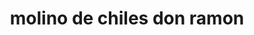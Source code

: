 ---
title: "molino de chiles don ramon"
url: /zitacuaro/molino-de-chiles-don-ramon/
shop: supermercado
---